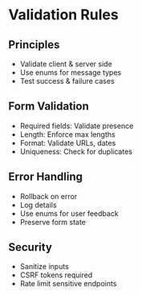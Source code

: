 # Validation Rules
## Principles
- Validate client & server side
- Use enums for message types
- Test success & failure cases

## Form Validation
- Required fields: Validate presence
- Length: Enforce max lengths
- Format: Validate URLs, dates
- Uniqueness: Check for duplicates

## Error Handling
- Rollback on error
- Log details
- Use enums for user feedback
- Preserve form state

## Security
- Sanitize inputs
- CSRF tokens required
- Rate limit sensitive endpoints

